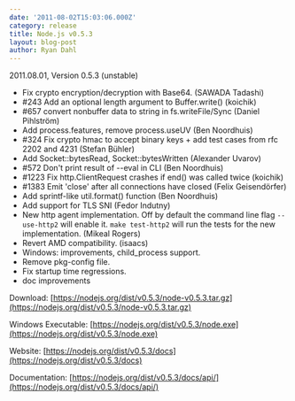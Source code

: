 ```yaml
---
date: '2011-08-02T15:03:06.000Z'
category: release
title: Node.js v0.5.3
layout: blog-post
author: Ryan Dahl
---
```


2011.08.01, Version 0.5.3 (unstable)

- Fix crypto encryption/decryption with Base64. (SAWADA Tadashi)
- #243 Add an optional length argument to Buffer.write() (koichik)
- #657 convert nonbuffer data to string in fs.writeFile/Sync (Daniel Pihlström)
- Add process.features, remove process.useUV (Ben Noordhuis)
- #324 Fix crypto hmac to accept binary keys + add test cases from rfc 2202 and 4231 (Stefan Bühler)
- Add Socket::bytesRead, Socket::bytesWritten (Alexander Uvarov)
- #572 Don't print result of --eval in CLI (Ben Noordhuis)
- #1223 Fix http.ClientRequest crashes if end() was called twice (koichik)
- #1383 Emit 'close' after all connections have closed (Felix Geisendörfer)
- Add sprintf-like util.format() function (Ben Noordhuis)
- Add support for TLS SNI (Fedor Indutny)
- New http agent implementation. Off by default the command line flag `--use-http2` will enable it. `make test-http2` will run the tests for the new implementation. (Mikeal Rogers)
- Revert AMD compatibility. (isaacs)
- Windows: improvements, child_process support.
- Remove pkg-config file.
- Fix startup time regressions.
- doc improvements

Download: [https://nodejs.org/dist/v0.5.3/node-v0.5.3.tar.gz](https://nodejs.org/dist/v0.5.3/node-v0.5.3.tar.gz)

Windows Executable: [https://nodejs.org/dist/v0.5.3/node.exe](https://nodejs.org/dist/v0.5.3/node.exe)

Website: [https://nodejs.org/dist/v0.5.3/docs](https://nodejs.org/dist/v0.5.3/docs)

Documentation: [https://nodejs.org/dist/v0.5.3/docs/api/](https://nodejs.org/dist/v0.5.3/docs/api/)
